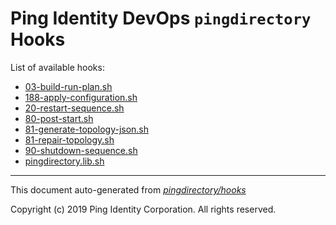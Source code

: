 
# Ping Identity DevOps `pingdirectory` Hooks
List of available hooks:
* [03-build-run-plan.sh](03-build-run-plan.sh.md)
* [188-apply-configuration.sh](188-apply-configuration.sh.md)
* [20-restart-sequence.sh](20-restart-sequence.sh.md)
* [80-post-start.sh](80-post-start.sh.md)
* [81-generate-topology-json.sh](81-generate-topology-json.sh.md)
* [81-repair-topology.sh](81-repair-topology.sh.md)
* [90-shutdown-sequence.sh](90-shutdown-sequence.sh.md)
* [pingdirectory.lib.sh](pingdirectory.lib.sh.md)

---
This document auto-generated from _[pingdirectory/hooks](https://github.com/pingidentity/pingidentity-docker-builds/blob/master/pingdirectory/hooks)_

Copyright (c)  2019 Ping Identity Corporation. All rights reserved.

